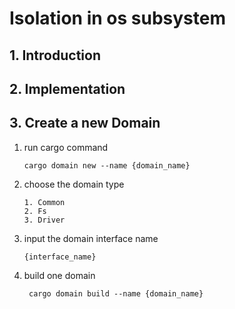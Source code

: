 # Isolation in os subsystem



## 1. Introduction



## 2. Implementation



## 3. Create a new Domain

1. run cargo command

   ```
   cargo domain new --name {domain_name}
   ```

2. choose the domain type

   ```
   1. Common
   2. Fs
   3. Driver
   ```
3. input the domain interface name
   
   ```
   {interface_name}
   ```
4. build one domain
   
   ```
    cargo domain build --name {domain_name}
    ```